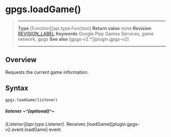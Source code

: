 # gpgs.loadGame()

> --------------------- ------------------------------------------------------------------------------------------
> __Type__              [Function][api.type.Function]
> __Return value__      none
> __Revision__          [REVISION_LABEL](REVISION_URL)
> __Keywords__          Google Play Games Services, game network, gpgs
> __See also__          [gpgs-v2.*][plugin.gpgs-v2]
> --------------------- ------------------------------------------------------------------------------------------

## Overview

Requests the current game information.

## Syntax

	gpgs.loadGame(listener)

##### listener ~^(optional)^~
_[Listener][api.type.Listener]._ Receives [loadGame][plugin.gpgs-v2.event.loadGame] event.